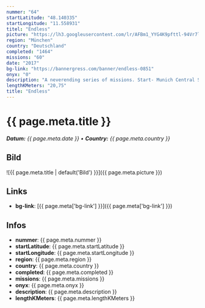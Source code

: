 ```yaml
---
nummer: "64"
startLatitude: "48.140335"
startLongitude: "11.558931"
titel: "Endless"
picture: "https://lh3.googleusercontent.com/lr/AFBm1_YYG4K9pfttl-94Vr7lQOM4ImkEBWyjehNv8I81S655fQ9oxF6_T_bEWrFyMLibyh_5JbEK5AORLmfbNLpniX4ciELdpSuB8HnzdAy1FNMOpy0M93lUw7XSHyY-iaoweUJpX7abVCBTHJSIFnIAP1jlb3snny-Knyw6CjquQuXg4y7HR-39UUSqSlAbtzSewjK5q3X5yKGsPFhmXMoNIyXjk65-E4KPgtgSMu9-CD1Z_jMW6c10VxlaZJErUsKFltwkrDFh96zWBV_PSwQ7aroZkt1hfNPr2HPGmyIChfOQtSWEvTSTbylNmqfI9ooFDG9rqQzTMy_4UGlfNYvh7L0laKiYrdl-159oLeelKMwf3kEQw3jEOU8Q8t2volOutM55_cBSZKXpLJlZqJU-mOvPB89HFv1ppR_JIcecu0LmrnEH8O4F-MMID1ZrCdlFUvOX35QSK-jwGz-X5fGhYZTmOEksoP1ZQDNdcCYQr76NmMMBqrkfLhsIpQ9x0qMr-1P-TXMrXPRvpMpkLBgnqsHLWCIhUX85f_j80GZRdpg7l8NJgF8T8YPHBluV4DO8xqzd7vMnRGyURaowMnYC8fwRzRy7pkOhR0dqprTxKbkvPRkmfqv6EjNqu_nyZ44BHxlkutBKdtYkd8W1vIQpYPFxKBbnrx8CXkkn2zYIKPx_fls6F0PV7Lp5tx3oLTHVcKO8RfbpDP5jXEHxslXzAXYPjmQue43pcdzxpQoRdOJFC2i1zMDDsoFTULDkx4-ZwDpV2wfkohaoXRh8vcTYVW-pvW4Nws49jDgZ3rzplZWsNEMW9Qj0X1ICbN2EPtT8s6KM3_T_SsTIdHbvofp40EtmEJe8t5QM6mXh"
region: "München"
country: "Deutschland"
completed: "1464"
missions: "60"
date: "2017"
bg-link: "https://bannergress.com/banner/endless-0851"
onyx: "0"
description: "A neverending series of missions. Start- Munich Central Station \"Löwe Im Hauptbahnhof\"."
lengthKMeters: "20,75"
title: "Endless"
---
```


# {{ page.meta.title }}
_**Datum:** {{ page.meta.date }} • **Country:** {{ page.meta.country }}_

## Bild
![{{ page.meta.title | default('Bild') }}]({{ page.meta.picture }})

## Links
- **bg-link**: [{{ page.meta['bg-link'] }}]({{ page.meta['bg-link'] }})

## Infos
- **nummer**: {{ page.meta.nummer }}
- **startLatitude**: {{ page.meta.startLatitude }}
- **startLongitude**: {{ page.meta.startLongitude }}
- **region**: {{ page.meta.region }}
- **country**: {{ page.meta.country }}
- **completed**: {{ page.meta.completed }}
- **missions**: {{ page.meta.missions }}
- **onyx**: {{ page.meta.onyx }}
- **description**: {{ page.meta.description }}
- **lengthKMeters**: {{ page.meta.lengthKMeters }}

